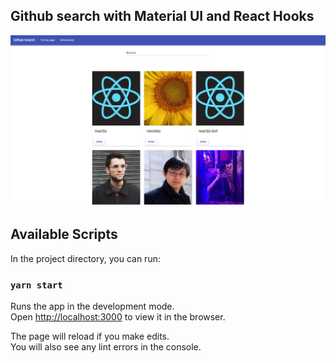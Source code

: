 ## Github search with Material UI and React Hooks

![](https://raw.githubusercontent.com/JStraveller/Jstraveller.github.io/master/images/screenGit.png)

## Available Scripts

In the project directory, you can run:

### `yarn start`

Runs the app in the development mode.<br />
Open [http://localhost:3000](http://localhost:3000) to view it in the browser.

The page will reload if you make edits.<br />
You will also see any lint errors in the console.

